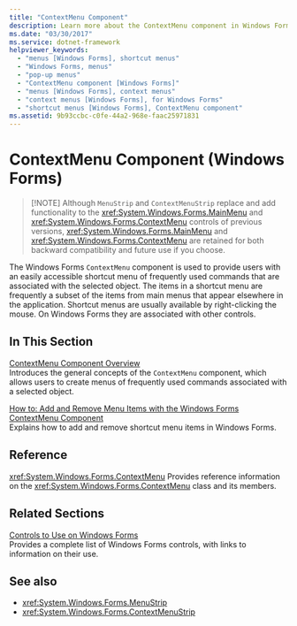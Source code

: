 ```yaml
---
title: "ContextMenu Component"
description: Learn more about the ContextMenu component in Windows Forms, which is retained for both backward compatibility and future use if you choose.
ms.date: "03/30/2017"
ms.service: dotnet-framework
helpviewer_keywords: 
  - "menus [Windows Forms], shortcut menus"
  - "Windows Forms, menus"
  - "pop-up menus"
  - "ContextMenu component [Windows Forms]"
  - "menus [Windows Forms], context menus"
  - "context menus [Windows Forms], for Windows Forms"
  - "shortcut menus [Windows Forms], ContextMenu component"
ms.assetid: 9b93ccbc-c0fe-44a2-968e-faac25971831
---
```

# ContextMenu Component (Windows Forms)
>
> [!NOTE]
> Although `MenuStrip` and `ContextMenuStrip` replace and add functionality to the <xref:System.Windows.Forms.MainMenu> and <xref:System.Windows.Forms.ContextMenu> controls of previous versions, <xref:System.Windows.Forms.MainMenu> and <xref:System.Windows.Forms.ContextMenu> are retained for both backward compatibility and future use if you choose.

The Windows Forms `ContextMenu` component is used to provide users with an easily accessible shortcut menu of frequently used commands that are associated with the selected object. The items in a shortcut menu are frequently a subset of the items from main menus that appear elsewhere in the application. Shortcut menus are usually available by right-clicking the mouse. On Windows Forms they are associated with other controls.

## In This Section

[ContextMenu Component Overview](contextmenu-component-overview-windows-forms.md)\
Introduces the general concepts of the `ContextMenu` component, which allows users to create menus of frequently used commands associated with a selected object.

[How to: Add and Remove Menu Items with the Windows Forms ContextMenu Component](add-and-remove-menu-items-with-wf-contextmenu-component.md)\
Explains how to add and remove shortcut menu items in Windows Forms.

## Reference

<xref:System.Windows.Forms.ContextMenu>
Provides reference information on the <xref:System.Windows.Forms.ContextMenu> class and its members.

## Related Sections

[Controls to Use on Windows Forms](controls-to-use-on-windows-forms.md)\
Provides a complete list of Windows Forms controls, with links to information on their use.

## See also

- <xref:System.Windows.Forms.MenuStrip>
- <xref:System.Windows.Forms.ContextMenuStrip>
